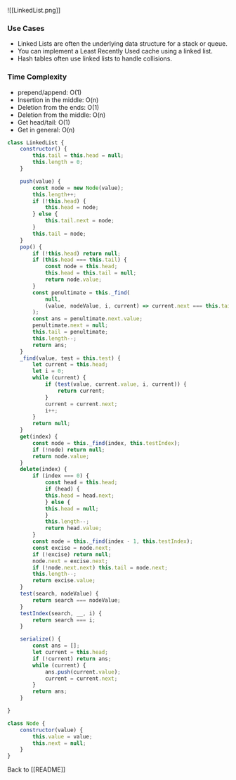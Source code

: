 ![[LinkedList.png]]

### Use Cases 
* Linked Lists are often the underlying data structure for a stack or queue.
* You can implement a Least Recently Used cache using a linked list. 
* Hash tables often use linked lists to handle collisions. 
### Time Complexity
* prepend/append: O(1)
* Insertion in the middle: O(n)
* Deletion from the ends: O(1)
* Deletion from the middle: O(n)
* Get head/tail: O(1)
* Get in general: O(n)

```js
class LinkedList {
	constructor() {
		this.tail = this.head = null;
		this.length = 0;
	}

	push(value) {
		const node = new Node(value);
		this.length++;
		if (!this.head) {
			this.head = node;
		} else {
			this.tail.next = node;
		}
		this.tail = node;
	}
	pop() {
		if (!this.head) return null;
		if (this.head === this.tail) {
			const node = this.head;
			this.head = this.tail = null;
			return node.value;
		}
		const penultimate = this._find(
			null,
			(value, nodeValue, i, current) => current.next === this.tail
		);
		const ans = penultimate.next.value;
		penultimate.next = null;
		this.tail = penultimate;
		this.length--;
		return ans;
	}
	_find(value, test = this.test) {
		let current = this.head;
		let i = 0;
		while (current) {
			if (test(value, current.value, i, current)) {
				return current;
			}
			current = current.next;
			i++;
		}
		return null;
	}
	get(index) {
		const node = this._find(index, this.testIndex);
		if (!node) return null;
		return node.value;
	}
	delete(index) {
		if (index === 0) {
			const head = this.head;
			if (head) {
			this.head = head.next;
			} else {
			this.head = null;
			}
			this.length--;
			return head.value;
		}
		const node = this._find(index - 1, this.testIndex);
		const excise = node.next;
		if (!excise) return null;
		node.next = excise.next;
		if (!node.next.next) this.tail = node.next;
		this.length--;
		return excise.value;
	}
	test(search, nodeValue) {
		return search === nodeValue;
	}
	testIndex(search, __, i) {
		return search === i;
	}

	serialize() {
		const ans = [];
		let current = this.head;
		if (!current) return ans;
		while (current) {
			ans.push(current.value);
			current = current.next;
		}
		return ans;
	}

}

class Node {
	constructor(value) {
		this.value = value;
		this.next = null;
	}
}
```

Back to [[README]]